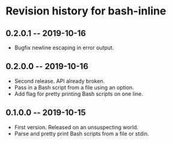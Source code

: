 # Revision history for bash-inline

## 0.2.0.1  -- 2019-10-16

* Bugfix newline escaping in error output.

## 0.2.0.0  -- 2019-10-16

* Second release. API already broken.
* Pass in a Bash script from a file using an option.
* Add flag for pretty printing Bash scripts on one line.

## 0.1.0.0  -- 2019-10-15

* First version. Released on an unsuspecting world.
* Parse and pretty print Bash scripts from a file or stdin.
